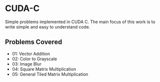 # CUDA-C
Simple problems implemented in CUDA C. The main focus of this work is to write simple and easy to understand code.

## Problems Covered
- 01: Vector Addition
- 02: Color to Grayscale
- 03: Image Blur
- 04: Square Matrix Multiplication
- 05: General Tiled Matrix Multiplication